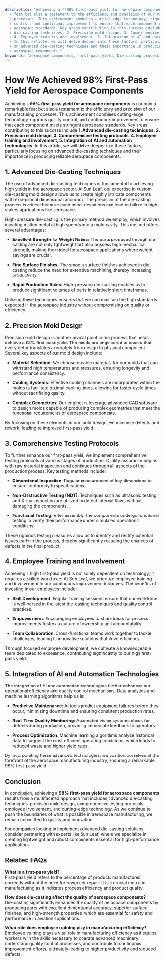 ```yaml
---
description: "Achieving a **98% first-pass yield for aerospace components** is not only a remarkable\
  \ feat but also a testament to the efficiency and precision of our manufacturing\
  \ processes. This achievement combines cutting-edge technology, rigorous quality\
  \ control, and continuous improvement to ensure that each component meets stringent\
  \ aerospace standards. Key areas contributing to this success include **1. Advanced\
  \ die-casting techniques, 2. Precision mold design, 3. Comprehensive testing protocols,\
  \ 4. Employee training and involvement, 5. Integration of AI and automation technologies**.\
  \ In this article, we will delve deeper into these factors, particularly focusing\
  \ on advanced die-casting techniques and their importance in producing reliable\
  \ aerospace components."
keywords: "aerospace components, first-pass yield, Die casting process, Die-cast aluminum"
---
```

# How We Achieved 98% First-Pass Yield for Aerospace Components

Achieving a **98% first-pass yield for aerospace components** is not only a remarkable feat but also a testament to the efficiency and precision of our manufacturing processes. This achievement combines cutting-edge technology, rigorous quality control, and continuous improvement to ensure that each component meets stringent aerospace standards. Key areas contributing to this success include **1. Advanced die-casting techniques, 2. Precision mold design, 3. Comprehensive testing protocols, 4. Employee training and involvement, 5. Integration of AI and automation technologies**. In this article, we will delve deeper into these factors, particularly focusing on advanced die-casting techniques and their importance in producing reliable aerospace components.

## 1. Advanced Die-Casting Techniques

The use of advanced die-casting techniques is fundamental to achieving high yields in the aerospace sector. At Sun Leaf, our expertise in custom die-casting mold design allows us to create highly intricate components with exceptional dimensional accuracy. The precision of the die-casting process is critical because even minor deviations can lead to failure in high-stakes applications like aerospace.

High-pressure die-casting is the primary method we employ, which involves injecting molten metal at high speeds into a mold cavity. This method offers several advantages:

- **Excellent Strength-to-Weight Ratios**: The parts produced through die-casting are not only lightweight but also possess high mechanical strength, making them ideal for aerospace applications where weight savings are crucial.
  
- **Fine Surface Finishes**: The smooth surface finishes achieved in die-casting reduce the need for extensive machining, thereby increasing productivity.

- **Rapid Production Rates**: High-pressure die-casting enables us to produce significant volumes of parts in relatively short timeframes.

Utilizing these techniques ensures that we can maintain the high standards expected in the aerospace industry without compromising on quality or efficiency.

## 2. Precision Mold Design

Precision mold design is another pivotal point in our process that helps achieve a 98% first-pass yield. The molds are engineered to ensure that every detail translates accurately from design to physical component. Several key aspects of our mold design include:

- **Material Selection**: We choose durable materials for our molds that can withstand high temperatures and pressures, ensuring longevity and performance consistency.

- **Cooling Systems**: Effective cooling channels are incorporated within the molds to facilitate optimal cooling times, allowing for faster cycle times without sacrificing quality.

- **Complex Geometries**: Our engineers leverage advanced CAD software to design molds capable of producing complex geometries that meet the functional requirements of aerospace components.

By focusing on these elements in our mold design, we minimize defects and rework, leading to improved first-pass yield.

## 3. Comprehensive Testing Protocols

To further enhance our first-pass yield, we implement comprehensive testing protocols at various stages of production. Quality assurance begins with raw material inspection and continues through all aspects of the production process. Key testing methods include:

- **Dimensional Inspection**: Regular measurement of key dimensions to ensure conformity to specifications.

- **Non-Destructive Testing (NDT)**: Techniques such as ultrasonic testing and X-ray inspection are utilized to detect internal flaws without damaging the components.

- **Functional Testing**: After assembly, the components undergo functional testing to verify their performance under simulated operational conditions.

These rigorous testing measures allow us to identify and rectify potential issues early in the process, thereby significantly reducing the chances of defects in the final product.

## 4. Employee Training and Involvement

Achieving a high first-pass yield is not solely dependent on technology; it requires a skilled workforce. At Sun Leaf, we prioritize employee training and involvement in our continuous improvement initiatives. The benefits of investing in our employees include:

- **Skill Development**: Regular training sessions ensure that our workforce is well-versed in the latest die-casting techniques and quality control practices.

- **Empowerment**: Encouraging employees to share ideas for process improvements fosters a culture of ownership and accountability.

- **Team Collaboration**: Cross-functional teams work together to tackle challenges, leading to innovative solutions that drive efficiency.

Through focused employee development, we cultivate a knowledgeable team dedicated to excellence, contributing significantly to our high first-pass yield.

## 5. Integration of AI and Automation Technologies

The integration of AI and automation technologies further enhances our operational efficiency and quality control mechanisms. Data analytics and machine learning algorithms help us in:

- **Predictive Maintenance**: AI tools predict equipment failures before they occur, minimizing downtime and ensuring consistent production rates.

- **Real-Time Quality Monitoring**: Automated vision systems check for defects during production, providing immediate feedback to operators.

- **Process Optimization**: Machine learning algorithms analyze historical data to suggest the most efficient operating conditions, which leads to reduced waste and higher yield rates.

By incorporating these advanced technologies, we position ourselves at the forefront of the aerospace manufacturing industry, ensuring a remarkable 98% first-pass yield.

## Conclusion

In conclusion, achieving a **98% first-pass yield for aerospace components** results from a multifaceted approach that includes advanced die-casting techniques, precision mold design, comprehensive testing protocols, employee involvement, and cutting-edge technology. As we continue to push the boundaries of what is possible in aerospace manufacturing, we remain committed to quality and innovation.

For companies looking to implement advanced die-casting solutions, consider partnering with experts like Sun Leaf, where we specialize in creating lightweight and robust components essential for high-performance applications.

## Related FAQs

**What is a first-pass yield?**  
First-pass yield refers to the percentage of products manufactured correctly without the need for rework or repair. It is a crucial metric in manufacturing as it indicates process efficiency and product quality.

**How does die-casting affect the quality of aerospace components?**  
Die-casting significantly enhances the quality of aerospace components by producing parts with excellent dimensional accuracy, superior surface finishes, and high-strength properties, which are essential for safety and performance in aviation applications.

**What role does employee training play in manufacturing efficiency?**  
Employee training plays a vital role in manufacturing efficiency as it equips workers with the skills necessary to operate advanced machinery, understand quality control processes, and contribute to continuous improvement efforts, ultimately leading to higher productivity and reduced defects.
